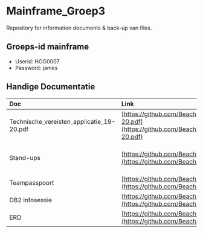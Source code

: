 # Mainframe_Groep3

Repository for information documents &amp; back-up van files.

## Groeps-id mainframe

* Userid: HOG0007
* Password: james

## Handige Documentatie

| Doc | Link | Opmerkingen |
| :-- | :--- | :---------- |
| Technische_vereisten_applicatie_19-20.pdf | [https://github.com/Beachlessfawn2/Mainframe_Groep3/blob/master/Info/Gegeven/Technische_vereisten_applicatie_19-20.pdf](https://github.com/Beachlessfawn2/Mainframe_Groep3/blob/master/Info/Gegeven/Technische_vereisten_applicatie_19-20.pdf) | |
| Stand-ups | [https://github.com/Beachlessfawn2/Mainframe_Groep3/tree/master/Info/Stand-ups](https://github.com/Beachlessfawn2/Mainframe_Groep3/tree/master/Info/Stand-ups) | Voor specifieke zie Readme.md in Stand-ups |
| Teampasspoort | [https://github.com/Beachlessfawn2/Mainframe_Groep3/blob/master/Info/README.md](https://github.com/Beachlessfawn2/Mainframe_Groep3/blob/master/Info/Team_Passpoort/Team_Passpoort.md) | |
| DB2 infosessie | [https://github.com/Beachlessfawn2/Mainframe_Groep3/blob/master/DB2/DB2.md](https://github.com/Beachlessfawn2/Mainframe_Groep3/blob/master/DB2/DB2.md) | |
| ERD | [https://github.com/Beachlessfawn2/Mainframe_Groep3/blob/master/DB2/ERD/ERD_MYDB.png](https://github.com/Beachlessfawn2/Mainframe_Groep3/blob/master/DB2/ERD/ERD_MYDB.png) | |
